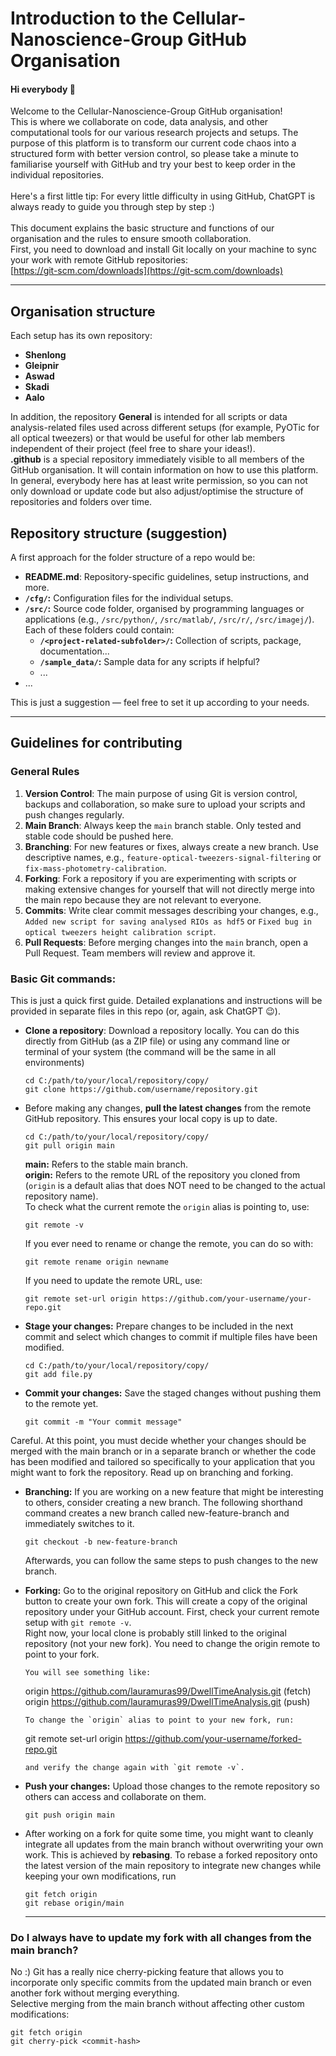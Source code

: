 # Introduction to the Cellular-Nanoscience-Group GitHub Organisation
#### Hi everybody 👋
Welcome to the Cellular-Nanoscience-Group GitHub organisation! 
<br>This is where we collaborate on code, data analysis, and other computational tools for our various research projects and setups.
The purpose of this platform is to transform our current code chaos into a structured form with better version control, 
so please take a minute to familiarise yourself with GitHub and try your best to keep order in the individual repositories.
<br><br>Here's a first little tip: For every little difficulty in using GitHub, ChatGPT is always ready to guide you through step by step :)
<br><br>This document explains the basic structure and functions of our organisation and the rules to ensure smooth collaboration. 
<br>First, you need to download and install Git locally on your machine to sync your work with remote GitHub repositories: 
<br>[https://git-scm.com/downloads](https://git-scm.com/downloads)

---

## Organisation structure 
Each setup has its own repository: 
- **Shenlong** 
- **Gleipnir** 
- **Aswad** 
- **Skadi**
- **Aalo**

In addition, the repository **General** is intended for all scripts or data analysis-related files used across different setups (for example, PyOTic for all optical tweezers)
or that would be useful for other lab members independent of their project (feel free to share your ideas!).
<br>**.github** is a special repository immediately visible to all members of the GitHub organisation. It will contain information on how to use this platform.
<br>In general, everybody here has at least write permission, so you can not only download or update code but also adjust/optimise the structure of repositories and folders over time.

## Repository structure (suggestion)
A first approach for the folder structure of a repo would be:
- **README.md**: Repository-specific guidelines, setup instructions, and more.
- **`/cfg/`:** Configuration files for the individual setups.
- **`/src/`:** Source code folder, organised by programming languages or applications (e.g., `/src/python/`, `/src/matlab/`, `/src/r/`, `/src/imagej/`).
  <br>Each of these folders could contain:
  - **`/<project-related-subfolder>/`:** Collection of scripts, package, documentation...
  - **`/sample_data/`:** Sample data for any scripts if helpful?
  - ...
- ...

This is just a suggestion — feel free to set it up according to your needs. 

---
## Guidelines for contributing
### General Rules
1. **Version Control**: The main purpose of using Git is version control, backups and collaboration, so make sure to upload your scripts and push changes regularly.
2. **Main Branch**: Always keep the `main` branch stable. Only tested and stable code should be pushed here.
3. **Branching**: For new features or fixes, always create a new branch. Use descriptive names, e.g., `feature-optical-tweezers-signal-filtering` or `fix-mass-photometry-calibration`.
4. **Forking**: Fork a repository if you are experimenting with scripts or making extensive changes for yourself that will not directly merge into the main repo because they are not relevant to everyone.
5. **Commits**: Write clear commit messages describing your changes, e.g., `Added new script for saving analysed RIOs as hdf5` or `Fixed bug in optical tweezers height calibration script`.
6. **Pull Requests**: Before merging changes into the `main` branch, open a Pull Request. Team members will review and approve it.

### Basic Git commands:
This is just a quick first guide. Detailed explanations and instructions will be provided in separate files in this repo (or, again, ask ChatGPT 😉).

- **Clone a repository**: Download a repository locally. You can do this directly from GitHub (as a ZIP file) or using any command line or terminal of your system (the command will be the same in all environments)
  ```
  cd C:/path/to/your/local/repository/copy/
  git clone https://github.com/username/repository.git
  ```
- Before making any changes, **pull the latest changes** from the remote GitHub repository. This ensures your local copy is up to date.
  ```
  cd C:/path/to/your/local/repository/copy/
  git pull origin main
  ```
  **main:** Refers to the stable main branch.
  <br>**origin:** Refers to the remote URL of the repository you cloned from (`origin` is a default alias that does NOT need to be changed to the actual repository  name).
  <br>To check what the current remote the `origin` alias is pointing to, use:
  ```
  git remote -v
  ```
  If you ever need to rename or change the remote, you can do so with:
  ```
  git remote rename origin newname
  ```
  If you need to update the remote URL, use:

  ```
  git remote set-url origin https://github.com/your-username/your-repo.git
  ```
- **Stage your changes:** Prepare changes to be included in the next commit and select which changes to commit if multiple files have been modified.
  ```
  cd C:/path/to/your/local/repository/copy/
  git add file.py
  ```
- **Commit your changes:** Save the staged changes without pushing them to the remote yet.
  ```
  git commit -m "Your commit message"
  ```
Careful. At this point, you must decide whether your changes should be merged with the main branch or in a separate branch or whether the code has been modified and tailored so specifically to your application that you might want to fork the repository. Read up on branching and forking.

- **Branching:** If you are working on a new feature that might be interesting to others, consider creating a new branch. The following shorthand command creates a new branch called new-feature-branch and immediately switches to it.

  ```
  git checkout -b new-feature-branch
  ```
  Afterwards, you can follow the same steps to push changes to the new branch. 
- **Forking:** Go to the original repository on GitHub and click the Fork button to create your own fork. This will create a copy of the original repository under your GitHub account. First, check your current remote setup with `git remote -v`.
  <br>Right now, your local clone is probably still linked to the original repository (not your new fork). You need to change the origin remote to point to your fork. 
  ```
  You will see something like:
  ```
  origin  https://github.com/lauramuras99/DwellTimeAnalysis.git (fetch)
  origin  https://github.com/lauramuras99/DwellTimeAnalysis.git (push)
  ```
  To change the `origin` alias to point to your new fork, run:
  ```
  git remote set-url origin https://github.com/your-username/forked-repo.git
  ```
  and verify the change again with `git remote -v`.

- **Push your changes:** Upload those changes to the remote repository so others can access and collaborate on them.
  ```
  git push origin main
  ```
- After working on a fork for quite some time, you might want to cleanly integrate all updates from the main branch without overwriting your own work. This is achieved by **rebasing**.
  To rebase a forked repository onto the latest version of the main repository to integrate new changes while keeping your own modifications, run 
  ```
  git fetch origin
  git rebase origin/main
  ```
  
  ---

### Do I always have to update my fork with all changes from the main branch?
No :) Git has a really nice cherry-picking feature that allows you to incorporate only specific commits from the updated main branch or even another fork without merging everything.
<br>Selective merging from the main branch without affecting other custom modifications:
```
git fetch origin
git cherry-pick <commit-hash>
  ```
  

